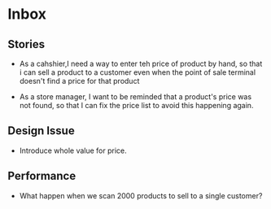 # Inbox

## Stories

* As a cahshier,I need a way to enter teh price of product by hand, so that i can sell a product to a customer even when the point of sale terminal doesn't find a price for that product

* As a store manager, I want to be reminded that a product's price was not found, so that I can fix the price list to avoid this happening again. 

## Design Issue

* Introduce whole value for price.

## Performance

* What happen when we scan 2000 products to sell to a single customer?

